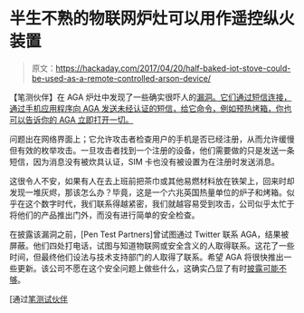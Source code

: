 # 半生不熟的物联网炉灶可以用作遥控纵火装置

> 原文：<https://hackaday.com/2017/04/20/half-baked-iot-stove-could-be-used-as-a-remote-controlled-arson-device/>

【笔测伙伴】在 AGA 炉灶中发现了一些确实很吓人的[漏洞。它们通过短信连接，通过手机应用程序向 AGA 发送未经认证的短信，给它命令，例如预热烤箱，你也可以告诉你的 AGA 立即打开一切。](https://www.pentestpartners.com/blog/iot-aga-cast-iron-security-flaw/)

问题出在网络界面上；它允许攻击者检查用户的手机是否已经注册，从而允许缓慢但有效的枚举攻击。一旦攻击者找到一个注册的设备，他们需要做的只是发送一条短信，因为消息没有被炊具认证，SIM 卡也没有被设置为在注册时发送消息。

这很令人不安，如果有人在去上班前把茶巾或其他易燃材料放在铁架上，回来时却发现一堆灰烬，那该怎么办？毕竟，这是一个六兆英国热量单位的炉子和烤箱。似乎在这个数字时代，我们联系得越紧密，我们就越容易受到攻击，公司似乎太忙于将他们的产品推出门外，而没有进行简单的安全检查。

在披露该漏洞之前，[Pen Test Partners]曾试图通过 Twitter 联系 AGA，结果被屏蔽。他们四处打电话，试图与知道物联网或安全含义的人取得联系。这花了一些时间，但最终他们设法与技术支持部门的人取得了联系。希望 AGA 将很快推出一些更新。该公司不愿在这个安全问题上做些什么，这确实凸显了有时[披露可能不够](https://hackaday.com/2015/01/08/when-responsible-disclosure-isnt-enough/)。

[通过[笔测试伙伴](https://www.pentestpartners.com/)